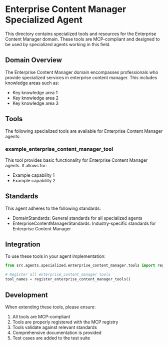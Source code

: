 # Enterprise Content Manager Specialized Agent

This directory contains specialized tools and resources for the Enterprise Content Manager domain. These tools are MCP-compliant and designed to be used by specialized agents working in this field.

## Domain Overview

The Enterprise Content Manager domain encompasses professionals who provide specialized services in enterprise content manager. This includes knowledge areas such as:

- Key knowledge area 1
- Key knowledge area 2
- Key knowledge area 3

## Tools

The following specialized tools are available for Enterprise Content Manager agents:

### example_enterprise_content_manager_tool

This tool provides basic functionality for Enterprise Content Manager agents. It allows for:

- Example capability 1
- Example capability 2

## Standards

This agent adheres to the following standards:

- DomainStandards: General standards for all specialized agents
- EnterpriseContentManagerStandards: Industry-specific standards for Enterprise Content Manager

## Integration

To use these tools in your agent implementation:

```python
from src.agents.specialized.enterprise_content_manager.tools import register_enterprise_content_manager_tools

# Register all enterprise_content_manager tools
tool_names = register_enterprise_content_manager_tools()
```

## Development

When extending these tools, please ensure:

1. All tools are MCP-compliant
2. Tools are properly registered with the MCP registry
3. Tools validate against relevant standards
4. Comprehensive documentation is provided
5. Test cases are added to the test suite
